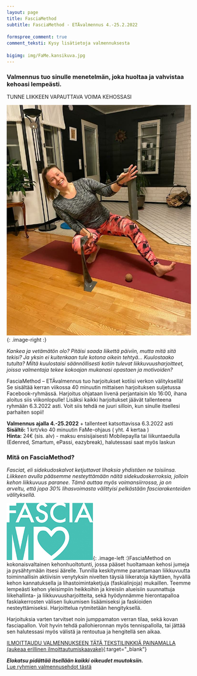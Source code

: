 ```yaml
---
layout: page
title: FasciaMethod
subtitle: FasciaMethod - ETÄvalmennus 4.-25.2.2022

formspree_comment: true
comment_teksti: Kysy lisätietoja valmennuksesta

bigimg: img/FaMe.kansikuva.jpg
---
```


### Valmennus tuo sinulle menetelmän, joka huoltaa ja vahvistaa kehoasi lempeästi.
<p></p>
<p class="otsikkolistapalkki">
TUNNE LIIKKEEN VAPAUTTAVA VOIMA KEHOSSASI
</p>

![fasciamethod](/img/Fame.mainoskuva.jpg "FasciaMethod"){: .image-right :}


*Kankea ja vetämätön olo? Pitäisi saada liikettä päiviin, mutta mitä sitä tekisi? Ja yksin ei kuitenkaan tule kotona oikein tehtyä... Kuulostaako tutulta?
Miltä kuulostaisi säännöllisesti kotiin tulevat liikkuvuusharjoitteet, joissa valmentaja tekee kokoajan mukanasi opastaen ja motivoiden?*

FasciaMethod – ETÄvalmennus tuo harjoitukset kotiisi verkon välityksellä! Se sisältää kerran viikossa 40 minuutin mittaisen harjoituksen suljetussa Facebook-ryhmässä. Harjoitus ohjataan livenä perjantaisin klo 16:00, ihana aloitus siis viikonlopulle! Lisäksi kaikki harjoitukset jäävät tallenteena ryhmään 6.3.2022 asti. Voit siis tehdä ne juuri silloin, kun sinulle itsellesi parhaiten sopii!

**Valmennus ajalla 4.-25.2022** + tallenteet katsottavissa 6.3.2022 asti <br/>
**Sisältö:** 1 krt/vko 40 minuutin FaMe-ohjaus ( yht. 4 kertaa )<br/>
**Hinta:** 24€ (sis. alv) - maksu ensisijaisesti Mobilepaylla tai liikuntaedulla (Edenred, Smartum, ePassi, eazybreak), halutessasi saat myös laskun

### Mitä on FasciaMethod?


*Fasciat, eli sidekudoskalvot ketjuttavat lihaksia yhdistäen ne toisiinsa. Liikkeen avulla pääsemme nesteyttämään näitä sidekudoskerroksia, jolloin kehon liikkuvuus paranee. Tämä auttaa myös voimansiirrossa, ja on arveltu, että jopa 30% lihasvoimasta välittyisi pelkästään fasciarakenteiden välityksellä.*

![fasciamethod_logo](/img/fasciaME-pieni.jpg "FasciaMethod logo"){: .image-left :}FasciaMethod on kokonaisvaltainen kehonhuoltotunti, jossa pääset huoltamaan kehosi jumeja ja pysähtymään itsesi äärelle. Tunnilla keskitymme parantamaan liikkuvuutta toiminnallisin aktiivisin venytyksin nivelten täysiä liikeratoja käyttäen, hyvällä kehon kannatuksella ja lihastoimintaketjuja (faskialinjoja) mukaillen. 
Teemme lempeästi kehon yleisimpiin heikkoihin ja kireisiin alueisiin
suunnattuja liikehallinta- ja liikkuvuusharjoitteita, sekä hyödynnämme hierontapalloa faskiakerrosten välisen liukumisen lisäämiseksi ja faskioiden nesteyttämiseksi.
Harjoittelua rytmitetään hengityksellä. 

Harjoituksia varten tarvitset noin jumppamaton verran tilaa, sekä kovan fasciapallon. Voit hyvin tehdä pallohieronnan myös tennispallolla, tai jättää sen halutessasi myös välistä ja rentoutua ja hengitellä sen aikaa. 

[ILMOITTAUDU VALMENNUKSEEN TÄTÄ TEKSTILINKKIÄ PAINAMALLA (aukeaa erillinen ilmoittautumiskaavake)](https://forms.gle/uiJZhkxpU8GkTwGHA){:target="_blank"} 

**_Elokatsu pidättää itsellään kaikki oikeudet muutoksiin._**  
[Lue ryhmien valmennusehdot tästä](/valmennusehdot)
